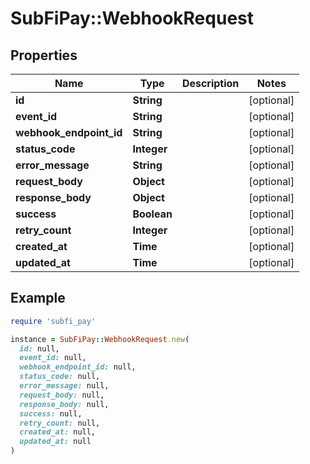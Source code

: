 # SubFiPay::WebhookRequest

## Properties

| Name | Type | Description | Notes |
| ---- | ---- | ----------- | ----- |
| **id** | **String** |  | [optional] |
| **event_id** | **String** |  | [optional] |
| **webhook_endpoint_id** | **String** |  | [optional] |
| **status_code** | **Integer** |  | [optional] |
| **error_message** | **String** |  | [optional] |
| **request_body** | **Object** |  | [optional] |
| **response_body** | **Object** |  | [optional] |
| **success** | **Boolean** |  | [optional] |
| **retry_count** | **Integer** |  | [optional] |
| **created_at** | **Time** |  | [optional] |
| **updated_at** | **Time** |  | [optional] |

## Example

```ruby
require 'subfi_pay'

instance = SubFiPay::WebhookRequest.new(
  id: null,
  event_id: null,
  webhook_endpoint_id: null,
  status_code: null,
  error_message: null,
  request_body: null,
  response_body: null,
  success: null,
  retry_count: null,
  created_at: null,
  updated_at: null
)
```

